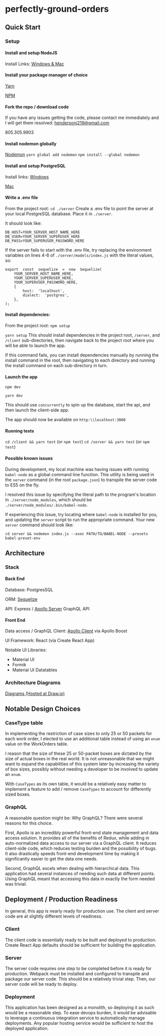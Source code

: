 
# perfectly-ground-orders

## Quick Start

### Setup
#### Install and setup NodeJS
Install Links:
[Windows & Mac](https://nodejs.org/en/download/)

#### Install your package manager of choice
[Yarn](https://yarnpkg.com/en/docs/install)


[NPM](https://www.npmjs.com/get-npm)
 #### Fork the repo / download code
 If you have any issues getting the code, please contact me immediately and I will get them resolved:
 hendersonj219@gmail.com


 805.305.9903
#### Install nodemon globally
[Nodemon](https://www.npmjs.com/package/nodemon)
`yarn global add nodemon`
`npm install --global nodemon`
#### Install and setup PostgreSQL
Install links:
[Windows](https://www.postgresql.org/download/windows/)


[Mac](https://www.postgresql.org/download/macosx/)
 #### Write a .env file
 From the project root:
`cd ./server` 
Create a .env file to point the server at your local PostgreSQL database. Place it in `./server`.

It should look like:

    DB_HOST=YOUR_SERVER_HOST_NAME_HERE
    DB_USER=YOUR_SERVER_SUPERUSER_HERE
    DB_PASS=YOUR_SUPERUSER_PASSWORD_HERE

If the server fails to start with the .env file, try replacing the environment variables on lines 4-6 of `./server/models/index.js` with the literal values, so:

    export  const  sequelize  =  new  Sequelize(
	    YOUR_SERVER_HOST_NAME_HERE,
	    YOUR_SERVER_SUPERUSER_HERE,
	    YOUR_SUPERUSER_PASSWORD_HERE,
	    {
		    host:  'localhost',
		    dialect:  'postgres',
	    },
	);

#### Install dependencies: 
From the project root:
`npm setup`


`yarn setup`
This should install dependencies in the project root, `/server`, and `/client` sub-directories, then navigate back to the project root where you will be able to launch the app.

If this command fails, you can install dependencies manually by running the install command in the root, then navigating to each directory and running the install command on each sub-directory in turn.
#### Launch the app
`npm dev`


`yarn dev`

This should use `concurrently` to spin up the database, start the api, and then launch the client-side app.

The app should now be available on `http:\\localhost:3000`

#### Running tests
`cd /client && yarn test` (or `npm test`)
`cd /server && yarn test` (or `npm test`)

#### Possible known issues
During development, my local machine was having issues with running `babel-node` as a global command line function. This utility is being used in the `server` command (in the root `package.json`) to transpile the server code to ES5 on the fly.

I resolved this issue by specifying the literal path to the program's location in `./server/node_modules`, which should be `./server/node_modules/.bin/babel-node`.

If experiencing this issue, try locating where `babel-node` is installed for you, and updating the `server` script to run the appropriate command. Your new `server` command should look like:

 `cd server && nodemon index.js --exec PATH/TO/BABEL-NODE --presets babel-preset-env`
## Architecture
### Stack
#### Back End
Database: PostgresSQL


ORM: [Sequelize](http://docs.sequelizejs.com/)


API: Express / [Apollo Server](https://www.apollographql.com/docs/apollo-server/) GraphQL API


#### Front End
Data access / GraphQL Client: [Apollo Client](https://www.apollographql.com/docs/react/) via Apollo Boost


UI Framework: React (via Create React App)


Notable UI Libraries:
 - Material UI
 - Formik
 - Material UI Datatables


### Architecture Diagrams
[Diagrams (Hosted at Draw.io)](https://drive.google.com/file/d/1Ba7PWk22Abm7UQzb9lhTJprbdameBYmp/view?usp=sharing)

## Notable Design Choices
### CaseType table
In implementing the restriction of case sizes to only 25 or 50 packets for each work order, I elected to use an additional table instead of using an `enum` value on the WorkOrders table. 

I reason that the size of these 25 or 50-packet boxes are dictated by the size of actual boxes in the real world. It is not unreasonable that we might want to expand the capabilities of this system later by increasing the variety of box sizes, possibly without needing a developer to be involved to update an `enum`. 

With `CaseTypes` as its own table, it would be a relatively easy matter to implement a feature to add / remove `CaseTypes` to account for differently sized boxes.

### GraphQL
A reasonable question might be: Why GraphQL? There were several reasons for this choice. 

First, Apollo is an incredibly powerful front-end state management and data access solution. It provides all of the benefits of Redux, while adding in auto-normalized data access to our server via a GraphQL client. It reduces client-side code, which reduces testing burden and the possibility of bugs. It also drastically speeds front-end development time by making it significantly easier to get the data one needs.

Second, GraphQL excels when dealing with hierarchical data. This application had several instances of needing such data at different points. Using GraphQL meant that accessing this data in exactly the form needed was trivial.
## Deployment / Production Readiness

In general, this app is nearly ready for production use. The client and server code are at slightly different levels of readiness.

### Client
The client code is essentially ready to be built and deployed to production. Create React App defaults should be sufficient for building the application.

### Server
The server code requires one step to be completed before it is ready for production. Webpack must be installed and configured to transpile and package our server code. This should be a relatively trivial step. Then, our server code will be ready to deploy.

### Deployment
This application has been designed as a monolith, so deploying it as such would be a reasonable step. To ease devops burden, it would be advisable to leverage a continuous integration service to automatically manage deployments. Any popular hosting service would be sufficient to host the deployed application.
